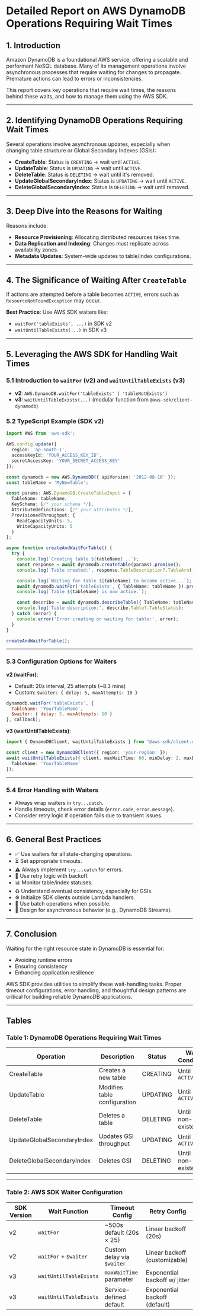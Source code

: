 # Detailed Report on AWS DynamoDB Operations Requiring Wait Times

## 1. Introduction
Amazon DynamoDB is a foundational AWS service, offering a scalable and performant NoSQL database. Many of its management operations involve asynchronous processes that require waiting for changes to propagate. Premature actions can lead to errors or inconsistencies.

This report covers key operations that require wait times, the reasons behind these waits, and how to manage them using the AWS SDK.

---

## 2. Identifying DynamoDB Operations Requiring Wait Times

Several operations involve asynchronous updates, especially when changing table structure or Global Secondary Indexes (GSIs):

- **CreateTable**: Status is `CREATING` → wait until `ACTIVE`.
- **UpdateTable**: Status is `UPDATING` → wait until `ACTIVE`.
- **DeleteTable**: Status is `DELETING` → wait until it's removed.
- **UpdateGlobalSecondaryIndex**: Status is `UPDATING` → wait until `ACTIVE`.
- **DeleteGlobalSecondaryIndex**: Status is `DELETING` → wait until removed.

---

## 3. Deep Dive into the Reasons for Waiting

Reasons include:

- **Resource Provisioning**: Allocating distributed resources takes time.
- **Data Replication and Indexing**: Changes must replicate across availability zones.
- **Metadata Updates**: System-wide updates to table/index configurations.

---

## 4. The Significance of Waiting After `CreateTable`

If actions are attempted before a table becomes `ACTIVE`, errors such as `ResourceNotFoundException` may occur.

**Best Practice**: Use AWS SDK waiters like:
- `waitFor('tableExists', ...)` in SDK v2
- `waitUntilTableExists(...)` in SDK v3

---

## 5. Leveraging the AWS SDK for Handling Wait Times

### 5.1 Introduction to `waitFor` (v2) and `waitUntilTableExists` (v3)

- **v2**: `AWS.DynamoDB.waitFor('tableExists' | 'tableNotExists')`
- **v3**: `waitUntilTableExists(...)` (modular function from `@aws-sdk/client-dynamodb`)

### 5.2 TypeScript Example (SDK v2)

```ts
import AWS from 'aws-sdk';

AWS.config.update({
  region: 'ap-south-1',
  accessKeyId: 'YOUR_ACCESS_KEY_ID',
  secretAccessKey: 'YOUR_SECRET_ACCESS_KEY'
});

const dynamodb = new AWS.DynamoDB({ apiVersion: '2012-08-10' });
const tableName = 'MyNewTable';

const params: AWS.DynamoDB.CreateTableInput = {
  TableName: tableName,
  KeySchema: [/* your schema */],
  AttributeDefinitions: [/* your attributes */],
  ProvisionedThroughput: {
    ReadCapacityUnits: 5,
    WriteCapacityUnits: 5
  }
};

async function createAndWaitForTable() {
  try {
    console.log(`Creating table ${tableName}...`);
    const response = await dynamodb.createTable(params).promise();
    console.log('Table created:', response.TableDescription?.TableArn);

    console.log(`Waiting for table ${tableName} to become active...`);
    await dynamodb.waitFor('tableExists', { TableName: tableName }).promise();
    console.log(`Table ${tableName} is now active.`);

    const describe = await dynamodb.describeTable({ TableName: tableName }).promise();
    console.log('Table description:', describe.Table?.TableStatus);
  } catch (error) {
    console.error('Error creating or waiting for table:', error);
  }
}

createAndWaitForTable();
```

---

### 5.3 Configuration Options for Waiters

**v2 (waitFor)**:
- Default: 20s interval, 25 attempts (~8.3 mins)
- Custom: `$waiter: { delay: 5, maxAttempts: 10 }`

```js
dynamodb.waitFor('tableExists', {
  TableName: 'YourTableName',
  $waiter: { delay: 5, maxAttempts: 10 }
}, callback);
```

**v3 (waitUntilTableExists)**:

```ts
import { DynamoDBClient, waitUntilTableExists } from "@aws-sdk/client-dynamodb";

const client = new DynamoDBClient({ region: 'your-region' });
await waitUntilTableExists({ client, maxWaitTime: 60, minDelay: 2, maxDelay: 5 }, {
  TableName: 'YourTableName'
});
```

---

### 5.4 Error Handling with Waiters

- Always wrap waiters in `try...catch`.
- Handle timeouts, check error details (`error.code`, `error.message`).
- Consider retry logic if operation fails due to transient issues.

---

## 6. General Best Practices

- ✅ Use waiters for all state-changing operations.
- ⏳ Set appropriate timeouts.
- ⚠️ Always implement `try...catch` for errors.
- 🔁 Use retry logic with backoff.
- 📊 Monitor table/index statuses.
- ♻️ Understand eventual consistency, especially for GSIs.
- ⚙️ Initialize SDK clients outside Lambda handlers.
- 📆 Use batch operations when possible.
- 📡 Design for asynchronous behavior (e.g., DynamoDB Streams).

---

## 7. Conclusion

Waiting for the right resource state in DynamoDB is essential for:
- Avoiding runtime errors
- Ensuring consistency
- Enhancing application resilience

AWS SDK provides utilities to simplify these wait-handling tasks. Proper timeout configurations, error handling, and thoughtful design patterns are critical for building reliable DynamoDB applications.

---

## Tables

### Table 1: DynamoDB Operations Requiring Wait Times

| Operation                     | Description                         | Status      | Wait Condition             | SDK Method(s)                            |
|------------------------------|-------------------------------------|-------------|----------------------------|------------------------------------------|
| CreateTable                  | Creates a new table                 | CREATING    | Until `ACTIVE`             | `waitFor('tableExists')`, `waitUntil...` |
| UpdateTable                  | Modifies table configuration        | UPDATING    | Until `ACTIVE`             | `waitFor('tableExists')`, `waitUntil...` |
| DeleteTable                  | Deletes a table                     | DELETING    | Until non-existent         | `waitFor('tableNotExists')`              |
| UpdateGlobalSecondaryIndex   | Updates GSI throughput              | UPDATING    | Until `ACTIVE`             | Custom polling                           |
| DeleteGlobalSecondaryIndex   | Deletes GSI                         | DELETING    | Until non-existent         | Custom polling                           |

---

### Table 2: AWS SDK Waiter Configuration

| SDK Version | Wait Function           | Timeout Config               | Retry Config                     |
|-------------|--------------------------|------------------------------|----------------------------------|
| v2          | `waitFor`               | ~500s default (20s × 25)     | Linear backoff (20s)             |
| v2          | `waitFor` + `$waiter`   | Custom delay via `$waiter`   | Linear backoff (customizable)    |
| v3          | `waitUntilTableExists`  | `maxWaitTime` parameter      | Exponential backoff w/ jitter    |
| v3          | `waitUntilTableExists`  | Service-defined default      | Exponential backoff (default)    |
